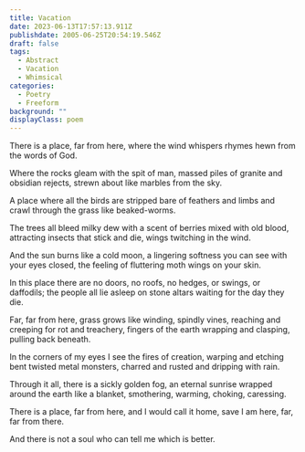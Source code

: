 ```yaml
---
title: Vacation
date: 2023-06-13T17:57:13.911Z
publishdate: 2005-06-25T20:54:19.546Z
draft: false
tags:
  - Abstract
  - Vacation
  - Whimsical
categories:
  - Poetry
  - Freeform
background: ""
displayClass: poem
---
```


There is a place, far from here, where the wind whispers rhymes hewn from the words of God.

Where the rocks gleam with the spit of man, massed piles of granite and obsidian rejects, strewn about like marbles from the sky.

A place where all the birds are stripped bare of feathers and limbs and crawl through the grass like beaked-worms.

The trees all bleed milky dew with a scent of berries mixed with old blood, attracting insects that stick and die, wings twitching in the wind.

And the sun burns like a cold moon, a lingering softness you can see with your eyes closed, the feeling of fluttering moth wings on your skin.

In this place there are no doors, no roofs, no hedges, or swings, or daffodils; the people all lie asleep on stone altars waiting for the day they die.

Far, far from here, grass grows like winding, spindly vines, reaching and creeping for rot and treachery, fingers of the earth wrapping and clasping, pulling back beneath.

In the corners of my eyes I see the fires of creation, warping and etching bent twisted metal monsters, charred and rusted and dripping with rain.

Through it all, there is a sickly golden fog, an eternal sunrise wrapped around the earth like a blanket, smothering, warming, choking, caressing.

There is a place, far from here, and I would call it home, save I am here, far, far from there.

And there is not a soul who can tell me which is better.
